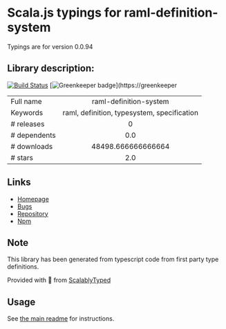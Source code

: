 
# Scala.js typings for raml-definition-system

Typings are for version 0.0.94

## Library description:
[![Build Status](https://travis-ci.org/raml-org/raml-definition-system.svg?branch=master)](https://travis-ci.org/raml-org/raml-definition-system) [![Greenkeeper badge](https://badges.greenkeeper.io/raml-org/raml-definition-system.svg)](https://greenkeeper

|                    |                 |
| ------------------ | :-------------: |
| Full name          | raml-definition-system |
| Keywords           | raml, definition, typesystem, specification |
| # releases         | 0 |
| # dependents       | 0.0 |
| # downloads        | 48498.666666666664 |
| # stars            | 2.0 |

## Links
- [Homepage](https://github.com/raml-org/raml-definition-system)
- [Bugs](https://github.com/raml-org/raml-definition-system/issues)
- [Repository](https://github.com/raml-org/raml-definition-system)
- [Npm](https://www.npmjs.com/package/raml-definition-system)
    


## Note
This library has been generated from typescript code from first party type definitions.

Provided with :purple_heart: from [ScalablyTyped](https://github.com/oyvindberg/ScalablyTyped)

## Usage
See [the main readme](../../readme.md) for instructions.



